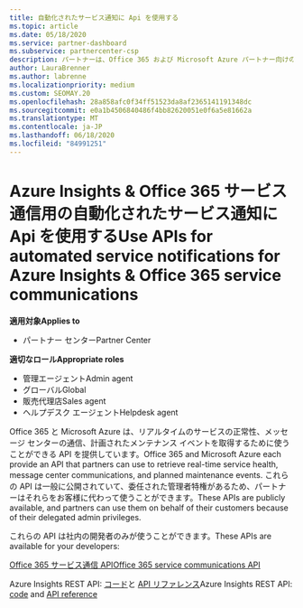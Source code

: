 ```yaml
---
title: 自動化されたサービス通知に Api を使用する
ms.topic: article
ms.date: 05/18/2020
ms.service: partner-dashboard
ms.subservice: partnercenter-csp
description: パートナーは、Office 365 および Microsoft Azure パートナー向けの Api を使用して、リアルタイムのサービス正常性、メッセージセンターの通信、および計画されたメンテナンスイベントを利用できます。
author: LauraBrenner
ms.author: labrenne
ms.localizationpriority: medium
ms.custom: SEOMAY.20
ms.openlocfilehash: 28a858afc0f34ff51523da8af2365141191348dc
ms.sourcegitcommit: e0a1b4506840486f4bb82620051e0f6a5e81662a
ms.translationtype: MT
ms.contentlocale: ja-JP
ms.lasthandoff: 06/18/2020
ms.locfileid: "84991251"
---
```

# <a name="use-apis-for-automated-service-notifications-for-azure-insights--office-365-service-communications"></a><span data-ttu-id="b1899-103">Azure Insights & Office 365 サービス通信用の自動化されたサービス通知に Api を使用する</span><span class="sxs-lookup"><span data-stu-id="b1899-103">Use APIs for automated service notifications for Azure Insights & Office 365 service communications</span></span>

<span data-ttu-id="b1899-104">**適用対象**</span><span class="sxs-lookup"><span data-stu-id="b1899-104">**Applies to**</span></span>

-  <span data-ttu-id="b1899-105">パートナー センター</span><span class="sxs-lookup"><span data-stu-id="b1899-105">Partner Center</span></span>

<span data-ttu-id="b1899-106">**適切なロール**</span><span class="sxs-lookup"><span data-stu-id="b1899-106">**Appropriate roles**</span></span>

- <span data-ttu-id="b1899-107">管理エージェント</span><span class="sxs-lookup"><span data-stu-id="b1899-107">Admin agent</span></span>
- <span data-ttu-id="b1899-108">グローバル</span><span class="sxs-lookup"><span data-stu-id="b1899-108">Global</span></span> 
- <span data-ttu-id="b1899-109">販売代理店</span><span class="sxs-lookup"><span data-stu-id="b1899-109">Sales agent</span></span>
- <span data-ttu-id="b1899-110">ヘルプデスク エージェント</span><span class="sxs-lookup"><span data-stu-id="b1899-110">Helpdesk agent</span></span>

<span data-ttu-id="b1899-111">Office 365 と Microsoft Azure は、リアルタイムのサービスの正常性、メッセージ センターの通信、計画されたメンテナンス イベントを取得するために使うことができる API を提供しています。</span><span class="sxs-lookup"><span data-stu-id="b1899-111">Office 365 and Microsoft Azure each provide an API that partners can use to retrieve real-time service health, message center communications, and planned maintenance events.</span></span> <span data-ttu-id="b1899-112">これらの API は一般に公開されていて、委任された管理者特権があるため、パートナーはそれらをお客様に代わって使うことができます。</span><span class="sxs-lookup"><span data-stu-id="b1899-112">These APIs are publicly available, and partners can use them on behalf of their customers because of their delegated admin privileges.</span></span>

<span data-ttu-id="b1899-113">これらの API は社内の開発者のみが使うことができます。</span><span class="sxs-lookup"><span data-stu-id="b1899-113">These APIs are available for your developers:</span></span>

[<span data-ttu-id="b1899-114">Office 365 サービス通信 API</span><span class="sxs-lookup"><span data-stu-id="b1899-114">Office 365 service communications API</span></span>](https://go.microsoft.com/fwlink/p/?LinkId=616899)

<span data-ttu-id="b1899-115">Azure Insights REST API: [コード](https://go.microsoft.com/fwlink/p/?LinkId=617299)と [API リファレンス](https://go.microsoft.com/fwlink/p/?LinkId=617300)</span><span class="sxs-lookup"><span data-stu-id="b1899-115">Azure Insights REST API: [code](https://go.microsoft.com/fwlink/p/?LinkId=617299) and [API reference](https://go.microsoft.com/fwlink/p/?LinkId=617300)</span></span>

 

 



